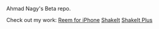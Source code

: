 Ahmad Nagy's Beta repo. 

Check out my work:
  <a href="http://cydia.saurik.com/package/com.macciti.reemforiphone/">Reem for iPhone</a>
  <a href="http://cydia.saurik.com/package/com.macciti.shakeit/">ShakeIt</a>
  <a href="http://cydia.saurik.com/package/com.macciti.shakeitplus/">ShakeIt Plus</a>